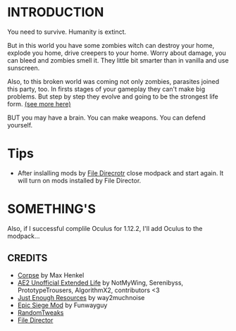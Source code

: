# INTRODUCTION

You need to survive. Humanity is extinct.

But in this world you have some zombies witch can destroy your home, explode you home, drive creepers to your home. Worry about damage, you can bleed and zombies smell it. They little bit smarter than in vanilla and use sunscreen.

Also, to this broken world was coming not only zombies, parasites joined this party, too. In firsts stages of your gameplay they can't make big problems. But step by step they evolve and going to be the strongest life form. [(see more here)](https://scape-and-run-parasites.fandom.com/wiki/Scape_and_Run:_Parasites_Wiki)

BUT you may have a brain. You can make weapons. You can defend yourself.

# Tips

- After inslalling mods by [File Direcrotr](https://github.com/TerraFirmaCraft-The-Final-Frontier/FileDirector) close modpack and start again. It will turn on mods installed by File Director.

# SOMETHING'S

Also, if I successful complile Oculus for 1.12.2, I'll add Oculus to the modpack...

## CREDITS

- [Corpse](https://minecraft.curseforge.com/projects/corpse) by Max Henkel
- [AE2 Unofficial Extended Life](https://github.com/AE2-UEL/Applied-Energistics-2) by NotMyWing, Serenibyss, PrototypeTrousers, AlgorithmX2, contributors <3
- [Just Enough Resources](https://www.curseforge.com/minecraft/mc-mods/just-enough-resources-jer) by way2muchnoise
- [Epic Siege Mod](https://www.curseforge.com/minecraft/mc-mods/epic-siege-mod) by Funwayguy
- [RandomTweaks](https://www.curseforge.com/minecraft/mc-mods/randomtweaks)
- [File Director](https://github.com/TerraFirmaCraft-The-Final-Frontier/FileDirector)
